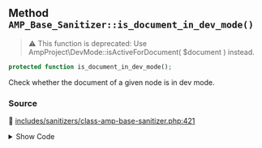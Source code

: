 ## Method `AMP_Base_Sanitizer::is_document_in_dev_mode()`

> :warning: This function is deprecated: Use AmpProject\DevMode::isActiveForDocument( $document ) instead.

```php
protected function is_document_in_dev_mode();
```

Check whether the document of a given node is in dev mode.

### Source

:link: [includes/sanitizers/class-amp-base-sanitizer.php:421](../../includes/sanitizers/class-amp-base-sanitizer.php#L421-L424)

<details>
<summary>Show Code</summary>

```php
protected function is_document_in_dev_mode() {
	_deprecated_function( 'AMP_Base_Sanitizer::is_document_in_dev_mode', '1.5', 'AmpProject\DevMode::isActiveForDocument' );
	return DevMode::isActiveForDocument( $this->dom );
}
```

</details>
